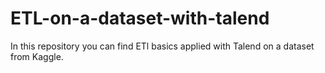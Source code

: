 # ETL-on-a-dataset-with-talend
In this repository you can find ETl basics applied with Talend on a dataset from Kaggle.

